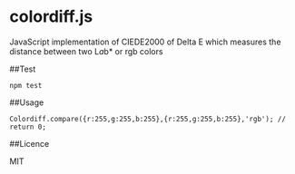 colordiff.js
============

JavaScript implementation of CIEDE2000 of Delta E which measures the distance between two L*a*b* or rgb colors



##Test

    npm test
    
##Usage

    Colordiff.compare({r:255,g:255,b:255},{r:255,g:255,b:255},'rgb'); // return 0;
    
    
##Licence
    
MIT
